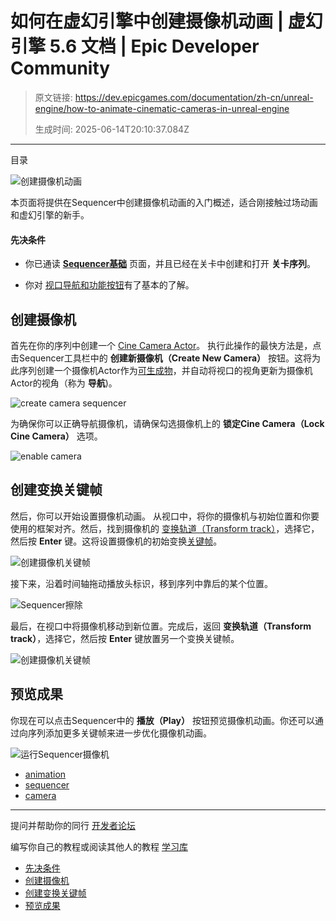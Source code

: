 # 如何在虚幻引擎中创建摄像机动画 | 虚幻引擎 5.6 文档 | Epic Developer Community

> 原文链接: https://dev.epicgames.com/documentation/zh-cn/unreal-engine/how-to-animate-cinematic-cameras-in-unreal-engine
> 
> 生成时间: 2025-06-14T20:10:37.084Z

---

目录

![创建摄像机动画](https://dev.epicgames.com/community/api/documentation/image/ef7dcbce-5d03-490e-a980-75415d2799d0?resizing_type=fill&width=1920&height=335)

本页面将提供在Sequencer中创建摄像机动画的入门概述，适合刚接触过场动画和虚幻引擎的新手。

#### 先决条件

-   你已通读 **[Sequencer基础](/documentation/zh-cn/unreal-engine/how-to-make-movies-in-unreal-engine)** 页面，并且已经在关卡中创建和打开 **关卡序列**。
    
-   你对 [视口导航和功能按钮](/documentation/zh-cn/unreal-engine/viewport-controls-in-unreal-engine)有了基本的了解。
    

## 创建摄像机

首先在你的序列中创建一个 [Cine Camera Actor](/documentation/zh-cn/unreal-engine/cinematic-cameras-in-unreal-engine)。 执行此操作的最快方法是，点击Sequencer工具栏中的 **创建新摄像机（Create New Camera）** 按钮。这将为此序列创建一个摄像机Actor作为[可生成物](/documentation/zh-cn/unreal-engine/spawn-temporary-actors-in-unreal-engine-cinematics)，并自动将视口的视角更新为摄像机Actor的视角（称为 **导航**)。

![create camera sequencer](https://d1iv7db44yhgxn.cloudfront.net/documentation/images/6edf2478-0198-4c37-88d2-55cbb52463ac/createcamera.png)

为确保你可以正确导航摄像机，请确保勾选摄像机上的 **锁定Cine Camera（Lock Cine Camera）** 选项。

![enable camera](https://d1iv7db44yhgxn.cloudfront.net/documentation/images/db60260b-1a89-4b0d-8e45-bb859f5a4b4f/cameraenable.png)

## 创建变换关键帧

然后，你可以开始设置摄像机动画。 从视口中，将你的摄像机与初始位置和你要使用的框架对齐。然后，找到摄像机的 [变换轨道（Transform track）](/documentation/zh-cn/unreal-engine/cinematic-transform-and-property-tracks-in-unreal-engine#transformtrack)，选择它，然后按 **Enter** 键。这将设置摄像机的初始变换[关键帧](/documentation/zh-cn/unreal-engine/creating-animation-keyframes-in-unreal-engine)。

![创建摄像机关键帧](https://d1iv7db44yhgxn.cloudfront.net/documentation/images/cb024ade-3f23-4159-a75d-3fa18b5ac9ba/setfirstkey.gif)

接下来，沿着时间轴拖动播放头标识，移到序列中靠后的某个位置。

![Sequencer擦除](https://d1iv7db44yhgxn.cloudfront.net/documentation/images/61c65051-8e83-4ac9-a8f2-acf6c2a16f68/timeadjust.png)

最后，在视口中将摄像机移动到新位置。完成后，返回 **变换轨道（Transform track）**，选择它，然后按 **Enter** 键放置另一个变换关键帧。

![创建摄像机关键帧](https://d1iv7db44yhgxn.cloudfront.net/documentation/images/297ace73-c96e-4bca-aecd-bd99ceb20e18/setsecondkey.gif)

## 预览成果

你现在可以点击Sequencer中的 **播放（Play）** 按钮预览摄像机动画。你还可以通过向序列添加更多关键帧来进一步优化摄像机动画。

![运行Sequencer摄像机](https://d1iv7db44yhgxn.cloudfront.net/documentation/images/8714b51c-3a8f-42b0-afae-7bc8daca94dd/play.gif)

-   [animation](https://dev.epicgames.com/community/search?query=animation)
-   [sequencer](https://dev.epicgames.com/community/search?query=sequencer)
-   [camera](https://dev.epicgames.com/community/search?query=camera)

* * *

提问并帮助你的同行 [开发者论坛](https://forums.unrealengine.com/categories?tag=unreal-engine)

编写你自己的教程或阅读其他人的教程 [学习库](https://dev.epicgames.com/community/unreal-engine/learning)

-   [先决条件](/documentation/zh-cn/unreal-engine/how-to-animate-cinematic-cameras-in-unreal-engine#%E5%85%88%E5%86%B3%E6%9D%A1%E4%BB%B6)
-   [创建摄像机](/documentation/zh-cn/unreal-engine/how-to-animate-cinematic-cameras-in-unreal-engine#%E5%88%9B%E5%BB%BA%E6%91%84%E5%83%8F%E6%9C%BA)
-   [创建变换关键帧](/documentation/zh-cn/unreal-engine/how-to-animate-cinematic-cameras-in-unreal-engine#%E5%88%9B%E5%BB%BA%E5%8F%98%E6%8D%A2%E5%85%B3%E9%94%AE%E5%B8%A7)
-   [预览成果](/documentation/zh-cn/unreal-engine/how-to-animate-cinematic-cameras-in-unreal-engine#%E9%A2%84%E8%A7%88%E6%88%90%E6%9E%9C)